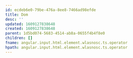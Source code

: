 ```yaml
---
id: ecdeb6e0-79be-476a-8ee8-7466ad98efde
title: Dom
desc: ''
updated: 1609127838648
created: 1609127838648
parent: 1d5bd074-5683-4514-ab8a-0655f4b4f8e0
children: []
fname: angular.input.html.element.wlasnosc.ts.operator
hpath: angular.input.html.element.wlasnosc.ts.operator
---
```



